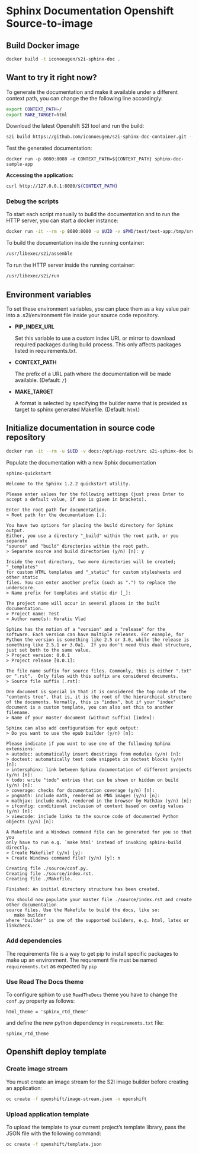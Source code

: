 # Sphinx Documentation Openshift Source-to-image

## Build Docker image

``` bash
docker build -t iconoeugen/s2i-sphinx-doc .
```

## Want to try it right now?

To generate the documentation and make it available under a different context path, you can change the the following line accordingly:

``` bash
export CONTEXT_PATH=/
export MAKE_TARGET=html
```

Download the latest Openshift S2I tool and run the build:

``` bash
s2i build https://github.com/iconoeugen/s2i-sphinx-doc-container.git --context-dir=test/test-app -e MAKE_TARGET=${MAKE_TARGET} iconoeugen/s2i-sphinx-doc sphinx-doc-sample-app
```

Test the generated documentation:

```
docker run -p 8080:8080 -e CONTEXT_PATH=${CONTEXT_PATH} sphinx-doc-sample-app
```

**Accessing the application:**

``` bash
curl http://127.0.0.1:8080/${CONTEXT_PATH}
```

### Debug the scripts

To start each script manually to build the documentation and to run the HTTP server, you can start a docker instance:

``` bash
docker run -it --rm -p 8080:8080 -u $UID -v $PWD/test/test-app:/tmp/src -e CONTEXT_PATH=${CONTEXT_PATH} iconoeugen/s2i-sphinx-doc bash
```

To build the documentation inside the running container:

``` bash
/usr/libexec/s2i/assemble
```

To run the HTTP server inside the running container:

``` bash
/usr/libexec/s2i/run
```

## Environment variables

To set these environment variables, you can place them as a key value pair into a .s2i/environment file inside your source code repository.

* **PIP_INDEX_URL**

    Set this variable to use a custom index URL or mirror to download required packages
    during build process. This only affects packages listed in requirements.txt.

* **CONTEXT_PATH**

    The prefix of a URL path where the documentation will be made available. (Default: `/`)

* **MAKE_TARGET**

    A format is selected by specifying the builder name that is provided as target to sphinx generated Makefile. (Default: `html`)

## Initialize documentation in source code repository

``` bash
docker run -it --rm -u $UID -v docs:/opt/app-root/src s2i-sphinx-doc bash
```

Populate the documentation with a new Sphix documentation

``` bash
sphinx-quickstart
```

```
Welcome to the Sphinx 1.2.2 quickstart utility.

Please enter values for the following settings (just press Enter to
accept a default value, if one is given in brackets).

Enter the root path for documentation.
> Root path for the documentation [.]:

You have two options for placing the build directory for Sphinx output.
Either, you use a directory "_build" within the root path, or you separate
"source" and "build" directories within the root path.
> Separate source and build directories (y/n) [n]: y

Inside the root directory, two more directories will be created; "_templates"
for custom HTML templates and "_static" for custom stylesheets and other static
files. You can enter another prefix (such as ".") to replace the underscore.
> Name prefix for templates and static dir [_]:

The project name will occur in several places in the built documentation.
> Project name: Test
> Author name(s): Horatiu Vlad

Sphinx has the notion of a "version" and a "release" for the
software. Each version can have multiple releases. For example, for
Python the version is something like 2.5 or 3.0, while the release is
something like 2.5.1 or 3.0a1.  If you don't need this dual structure,
just set both to the same value.
> Project version: 0.0.1
> Project release [0.0.1]:

The file name suffix for source files. Commonly, this is either ".txt"
or ".rst".  Only files with this suffix are considered documents.
> Source file suffix [.rst]:

One document is special in that it is considered the top node of the
"contents tree", that is, it is the root of the hierarchical structure
of the documents. Normally, this is "index", but if your "index"
document is a custom template, you can also set this to another filename.
> Name of your master document (without suffix) [index]:

Sphinx can also add configuration for epub output:
> Do you want to use the epub builder (y/n) [n]:

Please indicate if you want to use one of the following Sphinx extensions:
> autodoc: automatically insert docstrings from modules (y/n) [n]:
> doctest: automatically test code snippets in doctest blocks (y/n) [n]:
> intersphinx: link between Sphinx documentation of different projects (y/n) [n]:
> todo: write "todo" entries that can be shown or hidden on build (y/n) [n]:
> coverage: checks for documentation coverage (y/n) [n]:
> pngmath: include math, rendered as PNG images (y/n) [n]:
> mathjax: include math, rendered in the browser by MathJax (y/n) [n]:
> ifconfig: conditional inclusion of content based on config values (y/n) [n]:
> viewcode: include links to the source code of documented Python objects (y/n) [n]:

A Makefile and a Windows command file can be generated for you so that you
only have to run e.g. `make html' instead of invoking sphinx-build
directly.
> Create Makefile? (y/n) [y]:
> Create Windows command file? (y/n) [y]: n

Creating file ./source/conf.py.
Creating file ./source/index.rst.
Creating file ./Makefile.

Finished: An initial directory structure has been created.

You should now populate your master file ./source/index.rst and create other documentation
source files. Use the Makefile to build the docs, like so:
   make builder
where "builder" is one of the supported builders, e.g. html, latex or linkcheck.
```

### Add dependencies

The requirements file is a way to get pip to install specific packages to make up an environment.
The requrement file must be named `requirements.txt` as expected by `pip`

### Use Read The Docs theme

To configure sphixn to use `ReadTheDocs` theme you have to change the `conf.py` property as follows:

```
html_theme = 'sphinx_rtd_theme'
```

and define the new python dependency in `requirements.txt` file:

```
sphinx_rtd_theme
```

## Openshift deploy template

### Create image stream

You must create an image stream for the S2I image builder before creating an application:

``` bash
oc create -f openshift/image-stream.json -n openshift
```

### Upload application template

To upload the template to your current project’s template library, pass the JSON file with the following command:

``` bash
oc create -f openshift/template.json
```
